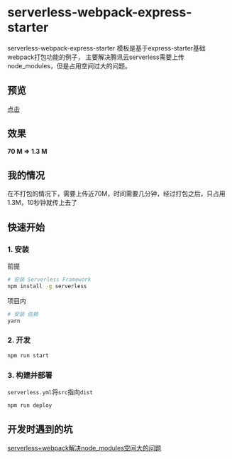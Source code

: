 # serverless-webpack-express-starter
serverless-webpack-express-starter 模板是基于express-starter基础webpack打包功能的例子，
主要解决腾讯云serverless需要上传node_modules，但是占用空间过大的问题。

## 预览
[点击](https://service-ijd4slqi-1253419200.gz.apigw.tencentcs.com/release/test
)

## 效果
**70 M => 1.3 M**


## 我的情况
在不打包的情况下，需要上传近70M，时间需要几分钟，经过打包之后，只占用1.3M，10秒钟就传上去了

## 快速开始

### 1. 安装
前提
```bash
# 安装 Serverless Framework
npm install -g serverless
```

项目内
```bash
# 安装 依赖
yarn
```

### 2. 开发

```bash
npm run start
```

### 3. 构建并部署
`serverless.yml`将`src`指向`dist`

```bash
npm run deploy
```

## 开发时遇到的坑
[serverless+webpack解决node_modules空间大的问题](https://xlzy520.cn/pages/ebc11a/)
